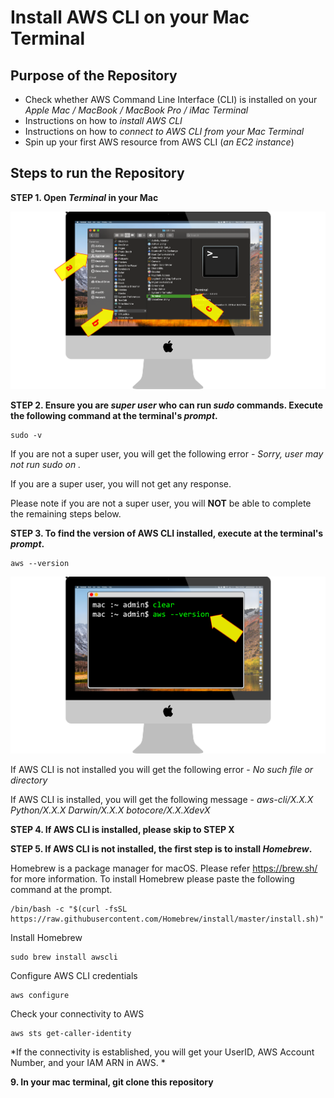 # Install AWS CLI on your Mac Terminal

## Purpose of the Repository

* Check whether AWS Command Line Interface (CLI) is installed on your *Apple Mac / MacBook / MacBook Pro / iMac Terminal*
* Instructions on how to *install AWS CLI*
* Instructions on how to *connect to AWS CLI from your Mac Terminal*
* Spin up your first AWS resource from AWS CLI (*an EC2 instance*)

## Steps to run the Repository

**STEP 1. Open *Terminal* in your Mac**



<p align="center">
  <img src="./Slide1.png" alt="Open terminal in your Mac OS (darwin OS)" width="1300">
</p>



**STEP 2. Ensure you are *super user* who can run *sudo* commands. Execute the following command at the terminal's *prompt*.**

```
sudo -v
```

If you are not a super user, you will get the following error - *Sorry, user <username> may not run sudo on <mac name>.*
  
If you are a super user, you will not get any response.  
  
Please note if you are not a super user, you will **NOT** be able to complete the remaining steps below.


**STEP 3. To find the version of AWS CLI installed, execute at the terminal's *prompt*.**

```
aws --version
```


<p align="center">
  <img src="./Slide2.png" alt="Find version of the AWS CLI installed on your mac" width="1300">
</p>


If AWS CLI is not installed you will get the following error - *No such file or directory*

If AWS CLI is installed, you will get the following message - *aws-cli/X.X.X Python/X.X.X Darwin/X.X.X botocore/X.X.XdevX*


**STEP 4. If AWS CLI is installed, please skip to STEP X**

**STEP 5. If AWS CLI is not installed, the first step is to install *Homebrew*.**

Homebrew is a package manager for macOS. Please refer https://brew.sh/ for more information. To install Homebrew please paste the following command at the prompt.

```
/bin/bash -c "$(curl -fsSL https://raw.githubusercontent.com/Homebrew/install/master/install.sh)"
```



Install Homebrew
```
sudo brew install awscli
```

Configure AWS CLI credentials 
```
aws configure
```

Check your connectivity to AWS
```
aws sts get-caller-identity
```
*If the connectivity is established, you will get your UserID, AWS Account Number, and your IAM ARN in AWS. *

**9. In your mac terminal, git clone this repository**
